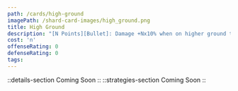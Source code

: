 ```yaml
---
path: /cards/high-ground
imagePath: /shard-card-images/high_ground.png
title: High Ground
description: "[N Points][Bullet]: Damage +Nx10% when on higher ground than your enemy."
cost: 'n'
offenseRating: 0
defenseRating: 0
tags:
---
```

::details-section
Coming Soon
::
::strategies-section
Coming Soon
::